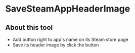 # SaveSteamAppHeaderImage

## About this tool
* Add button right to app's name on its Steam store page
* Save its header image by click the button
